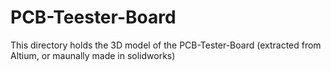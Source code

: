 # PCB-Teester-Board

This directory holds the 3D model of the PCB-Tester-Board (extracted from Altium, or maunally made in solidworks)

